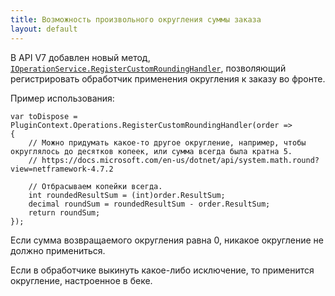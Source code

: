 ```yaml
---
title: Возможность произвольного округления суммы заказа
layout: default
---
```


В API V7 добавлен новый метод, [`IOperationService.RegisterCustomRoundingHandler`](https://iiko.github.io/front.api.sdk/v7/html/M_Resto_Front_Api_IOperationService_RegisterCustomRoundingHandler.htm), позволяющий регистрировать обработчик применения округления к заказу во фронте. 

Пример использования:

```
var toDispose =  PluginContext.Operations.RegisterCustomRoundingHandler(order =>
{
    // Можно придумать какое-то другое округление, например, чтобы округлялось до десятков копеек, или сумма всегда была кратна 5.
    // https://docs.microsoft.com/en-us/dotnet/api/system.math.round?view=netframework-4.7.2

    // Отбрасываем копейки всегда.
    int roundedResultSum = (int)order.ResultSum;
    decimal roundSum = roundedResultSum - order.ResultSum;
    return roundSum;
});
```
Если сумма возвращаемого округления равна 0, никакое округление не должно примениться.

Если в обработчике выкинуть какое-либо исключение, то применится округление, настроенное в беке.